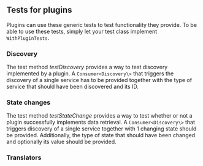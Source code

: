 ## Tests for plugins

Plugins can use these generic tests to test functionality they provide. To be able to use these tests, simply let your test class implement ```WithPluginTests```.

### Discovery

The test method _testDiscovery_ provides a way to test discovery implemented by a plugin. A ```Consumer<Discovery\>``` that triggers the discovery of a single service has to be provided together with the type of service that should have been discovered and its ID.

### State changes

The test method _testStateChange_ provides a way to test whether or not a plugin successfully implements data retrieval. A ```Consumer<Discovery\>``` that triggers discovery of a single service together with 1 changing state should be provided. Additionally, the type of state that should have been changed and optionally its value should be provided.

### Translators
